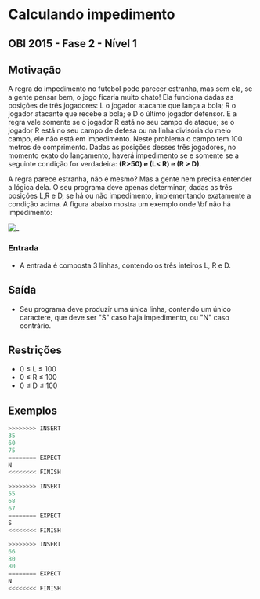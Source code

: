 # Calculando impedimento

## OBI 2015 - Fase 2 - Nível 1

## Motivação

A regra do impedimento no futebol pode parecer estranha, mas sem ela, se a gente pensar bem, o jogo ficaria muito chato! Ela funciona dadas as posições de três jogadores: L o jogador atacante que lança a bola; R o jogador atacante que recebe a bola; e D o último jogador defensor. E a regra vale somente se o jogador R está no seu campo de ataque; se o jogador R está no seu campo de defesa ou na linha divisória do meio campo, ele não está em impedimento. Neste problema o campo tem 100 metros de comprimento. Dadas as posições desses três jogadores, no momento exato do lançamento, haverá impedimento se e somente se a seguinte condição for verdadeira: **(R>50) e (L< R) e (R > D)**.

A regra parece estranha, não é mesmo? Mas a gente nem precisa entender a lógica dela. O seu programa deve apenas determinar, dadas as três posições L,R e D, se há ou não impedimento, implementando exatamente a condição acima. A figura abaixo mostra um exemplo onde \\bf não há impedimento:

![_](cover.jpg)

### Entrada

- A entrada é composta 3 linhas, contendo os três inteiros L, R e D.

## Saída

- Seu programa deve produzir uma única linha, contendo um único caractere, que deve ser "S" caso haja impedimento, ou "N" caso contrário.

## Restrições

- 0 ≤ L ≤ 100
- 0 ≤ R ≤ 100
- 0 ≤ D ≤ 100

## Exemplos

``` py
>>>>>>>> INSERT
35
60
75
======== EXPECT
N
<<<<<<<< FINISH
```

```py
>>>>>>>> INSERT
55
68
67
======== EXPECT
S
<<<<<<<< FINISH
```

```py
>>>>>>>> INSERT
66
80
80
======== EXPECT
N
<<<<<<<< FINISH
```
